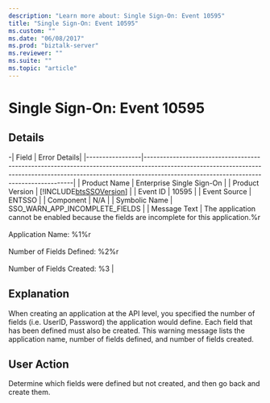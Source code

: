```yaml
---
description: "Learn more about: Single Sign-On: Event 10595"
title: "Single Sign-On: Event 10595"
ms.custom: ""
ms.date: "06/08/2017"
ms.prod: "biztalk-server"
ms.reviewer: ""
ms.suite: ""
ms.topic: "article"
---
```

# Single Sign-On: Event 10595
## Details  
  
-| Field | Error Details|
|-----------------|--------------------------------------------------------------------------------------------------------------------------------------------------------------------------------------------------------------------|
|  Product Name   |                                                                                             Enterprise Single Sign-On                                                                                              |
| Product Version |                                                                             [!INCLUDE[btsSSOVersion](../includes/btsssoversion-md.md)]                                                                             |
|    Event ID     |                                                                                                       10595                                                                                                        |
|  Event Source   |                                                                                                       ENTSSO                                                                                                       |
|    Component    |                                                                                                        N/A                                                                                                         |
|  Symbolic Name  |                                                                                           SSO_WARN_APP_INCOMPLETE_FIELDS                                                                                           |
|  Message Text   | The application cannot be enabled because the fields are incomplete for this application.%r<br /><br /> Application Name: %1%r<br /><br /> Number of Fields Defined: %2%r<br /><br /> Number of Fields Created: %3 |
  
## Explanation  
 When creating an application at the API level, you specified the number of fields (i.e. UserID, Password) the application would define. Each field that has been defined must also be created. This warning message lists the application name, number of fields defined, and number of fields created.  
  
## User Action  
 Determine which fields were defined but not created, and then go back and create them.
